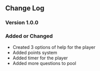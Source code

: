 ## **Change Log**
### **Version 1.0.0**
### **Added or Changed**
* Created 3 options of help for the player
* Added points system 
* Added timer for the player
* Added more questions to pool

